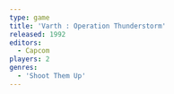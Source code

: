 ```yaml
---
type: game
title: 'Varth : Operation Thunderstorm'
released: 1992
editors: 
  - Capcom
players: 2
genres:
  - 'Shoot Them Up'
---
```

